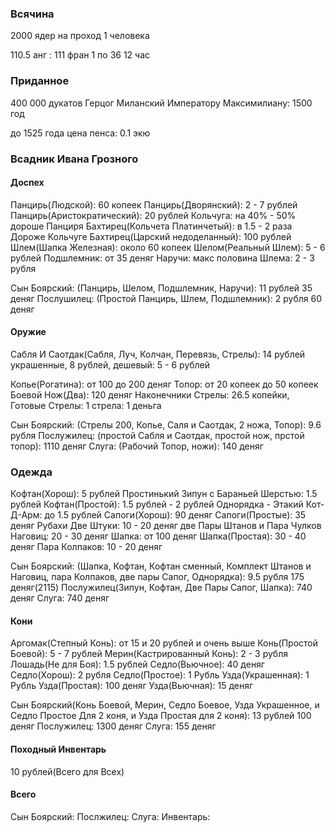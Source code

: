 ### Всячина

2000 ядер на проход 1 человека

110.5 анг : 111 фран
1 по 36
12 час

### Приданное

400 000 дукатов Герцог Миланский Императору Максимилиану: 1500 год

до 1525 года цена пенса: 0.1 экю

### Всадник Ивана Грозного

#### Доспех

Панцирь(Людской): 60 копеек
Панцирь(Дворянский): 2 - 7 рублей
Панцирь(Аристократический): 20 рублей
Кольчуга: на 40% - 50% дороше Панциря
Бахтирец(Кольчета Платинчетый): в 1.5 - 2 раза Дороже Кольчуге
Бахтирец(Царский недоделанный): 100 рублей
Шлем(Шапка Железная): около 60 копеек
Шелом(Реальный Шлем): 5 - 6 рублей
Подшлемник: от 35 деняг
Наручи: макс половина Шлема: 2 - 3 рубля

Сын Боярский: (Панцирь, Шелом, Подшлемник, Наручи): 11 рублей 35 деняг
Послушилец: (Простой Панцирь, Шлем, Подшлемник): 2 рубля 60 деняг

#### Оружие

Сабля И Саотдак(Сабля, Луч, Колчан, Перевязь, Стрелы): 14 рублей украшенные, 8 рублей, дешевый: 5 - 6 рублей

Копье(Рогатина): от 100 до 200 деняг
Топор: от 20 копеек до 50 копеек
Боевой Нож(Два): 120 деняг
Наконечники Стрелы: 26.5 копейки,
Готовые Стрелы: 1 стрела: 1 деньга

Сын Боярский: (Стрелы 200, Копье, Саля и Саотдак, 2 ножа, Топор): 9.6 рубля
Послужилец: (простой Сабля и Саотдак, простой нож, прстой топор): 1110 деняг
Слуга: (Рабочий Топор, ножи): 140 деняг

### Одежда

Кофтан(Хорош): 5 рублей
Простинький Зипун с Бараньей Шерстью: 1.5 рублей
Кофтан(Простой): 1.5 рублей - 2 рублей
Однорядка - Этакий Кот-Д-Арм: до 1.5 рублей
Сапоги(Хорош): 90 деняг
Сапоги(Простые): 35 деняг
Рубахи Две Штуки: 10 - 20 деняг
две Пары Штанов и Пара Чулков Наговиц: 20 - 30 деняг
Шапка: от 100 деняг
Шапка(Простая): 30 - 40 деняг
Пара Колпаков: 10 - 20 деняг

Сын Боярский: (Шапка, Кофтан, Кофтан сменный, Комплект Штанов и Наговиц, пара Колпаков, две пары Сапог, Однорядка): 9.5 рубля 175 деняг(2115)
Послужилец(Зипун, Кофтан, Две Пары Сапог, Шапка): 740 деняг
Слуга: 740 деняг

#### Кони

Аргомак(Степный Конь): от 15 и 20 рублей и очень выше
Конь(Простой Боевой): 5 - 7 рублей
Мерин(Кастрированный Конь): 2 - 3 рубля
Лошадь(Не для Боя): 1.5 рублей
Седло(Вьючное): 40 деняг
Седло(Хорош): 2 рубля
Седло(Простое): 1 Рубль
Узда(Украшенная): 1 Рубль
Узда(Простая): 100 деняг
Узда(Вьючная): 15 деняг

Сын Боярский(Конь Боевой, Мерин, Седло Боевое, Узда Украшенное, и Седло Простое Для 2 коня, и Узда Простая для 2 коня): 13 рублей 100 деняг
Послужилец: 1300 деняг
Слуга: 155 деняг

#### Походный Инвентарь

10 рублей(Всего для Всех)

#### Всего

Сын Боярский:
Послжилец:
Слуга:
Инвентарь:
